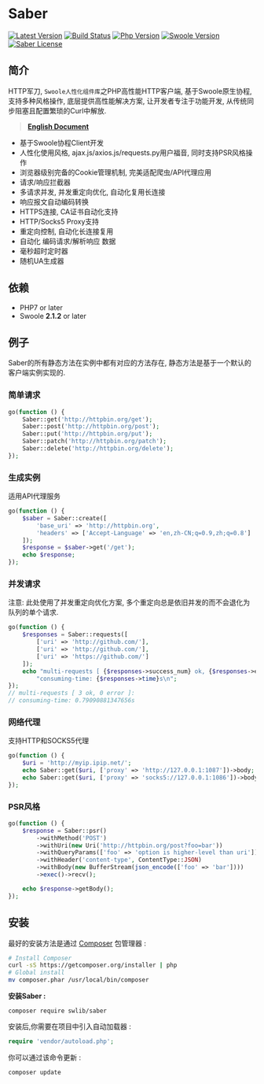 # Saber

[![Latest Version](https://img.shields.io/github/release/swlib/swlib.svg?style=flat-square)](https://github.com/swlib/saber/releases)
[![Build Status](https://travis-ci.org/swlib/saber.svg?branch=master)](https://github.com/swlib/saber/releases)
[![Php Version](https://img.shields.io/badge/php-%3E=7.0-brightgreen.svg?maxAge=2592000)](https://secure.php.net/)
[![Swoole Version](https://img.shields.io/badge/swoole-%3E=2.1.2-brightgreen.svg?maxAge=2592000)](https://github.com/swoole/swoole-src)
[![Saber License](https://img.shields.io/hexpm/l/plug.svg?maxAge=2592000)](https://github.com/swlib/saber/blob/master/LICENSE)

## 简介

HTTP军刀, `Swoole人性化组件库`之PHP高性能HTTP客户端, 基于Swoole原生协程, 支持多种风格操作, 底层提供高性能解决方案, 让开发者专注于功能开发, 从传统同步阻塞且配置繁琐的Curl中解放.

>  **[English Document](./README-en.md)**

- 基于Swoole协程Client开发
- 人性化使用风格, ajax.js/axios.js/requests.py用户福音, 同时支持PSR风格操作
- 浏览器级别完备的Cookie管理机制, 完美适配爬虫/API代理应用
- 请求/响应拦截器
- 多请求并发, 并发重定向优化, 自动化复用长连接
- 响应报文自动编码转换
- HTTPS连接, CA证书自动化支持
- HTTP/Socks5 Proxy支持
- 重定向控制, 自动化长连接复用
- 自动化 编码请求/解析响应 数据
- 毫秒超时定时器
- 随机UA生成器



## 依赖

- PHP7 or later
- Swoole **2.1.2** or later




## 例子

Saber的所有静态方法在实例中都有对应的方法存在, 静态方法是基于一个默认的客户端实例实现的.

### 简单请求

```php
go(function () {
    Saber::get('http://httpbin.org/get');
    Saber::post('http://httpbin.org/post');
    Saber::put('http://httpbin.org/put');
    Saber::patch('http://httpbin.org/patch');
    Saber::delete('http://httpbin.org/delete');
});
```

### 生成实例

适用API代理服务

```php
go(function () {
    $saber = Saber::create([
        'base_uri' => 'http://httpbin.org',
        'headers' => ['Accept-Language' => 'en,zh-CN;q=0.9,zh;q=0.8']
    ]);
    $response = $saber->get('/get');
    echo $response;
});
```

### 并发请求
注意: 此处使用了并发重定向优化方案, 多个重定向总是依旧并发的而不会退化为队列的单个请求.
```php
go(function () {
    $responses = Saber::requests([
        ['uri' => 'http://github.com/'],
        ['uri' => 'http://github.com/'],
        ['uri' => 'https://github.com/']
    ]);
    echo "multi-requests [ {$responses->success_num} ok, {$responses->error_num} error ]:\n" .
        "consuming-time: {$responses->time}s\n";
});
// multi-requests [ 3 ok, 0 error ]:
// consuming-time: 0.79090881347656s
```
### 网络代理

支持HTTP和SOCKS5代理

```php
go(function () {
    $uri = 'http://myip.ipip.net/';
    echo Saber::get($uri, ['proxy' => 'http://127.0.0.1:1087'])->body;
    echo Saber::get($uri, ['proxy' => 'socks5://127.0.0.1:1086'])->body;
});
```

### PSR风格

```php
go(function () {
    $response = Saber::psr()
        ->withMethod('POST')
        ->withUri(new Uri('http://httpbin.org/post?foo=bar'))
        ->withQueryParams(['foo' => 'option is higher-level than uri'])
        ->withHeader('content-type', ContentType::JSON)
        ->withBody(new BufferStream(json_encode(['foo' => 'bar'])))
        ->exec()->recv();

    echo $response->getBody();
});
```



## 安装

最好的安装方法是通过 [Composer](http://getcomposer.org/) 包管理器 :

```bash
# Install Composer
curl -sS https://getcomposer.org/installer | php
# Global install
mv composer.phar /usr/local/bin/composer
```

**安装Saber :**

```shell
composer require swlib/saber
```

安装后,你需要在项目中引入自动加载器 :

```php
require 'vendor/autoload.php';
```

你可以通过该命令更新 :

```
composer update
```